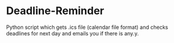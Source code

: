 # Deadline-Reminder
Python script which gets .ics file (calendar file format) and checks deadlines for next day and emails you if there is any.y.
